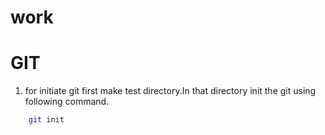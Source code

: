 # work

# GIT 

1. for initiate git first make test directory.In that directory init the git using following command.
```bash
    git init
   ```
 
